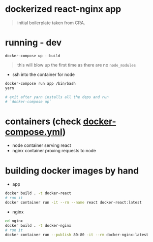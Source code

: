 # dockerized react-nginx app

> initial boilerplate taken from CRA.

# running - dev

```
docker-compose up --build
```

> this will blow up the first time as there are no `node_modules`

- ssh into the container for node
```bash
docker-compose run app /bin/bash
yarn

# exit after yarn installs all the deps and run
# `docker-compose up`
```

# containers (check [docker-compose.yml](./docker-compose.yml))
- node container serving react
- nginx container proxing requests to node

# building docker images by hand
- app

```bash
docker build . -t docker-react
# run it
docker container run -it --rm --name react docker-react:latest
```

- nginx

```bash
cd nginx
docker build . -t docker-nginx
# run it
docker container run --publish 80:80 -it --rm docker-nginx:latest
```